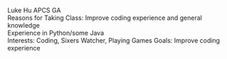 Luke Hu APCS GA  
Reasons for Taking Class: Improve coding experience and general knowledge  
Experience in Python/some Java  
Interests: Coding, Sixers Watcher, Playing Games
Goals: Improve coding experience  
